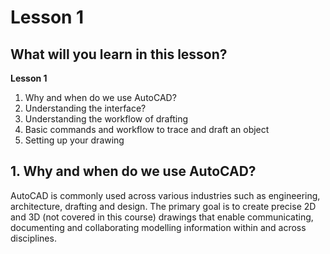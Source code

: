 # Lesson 1
## What will you learn in this lesson?
__Lesson 1__
1. Why and when do we use AutoCAD?
2. Understanding the interface?
3. Understanding the workflow of drafting
4. Basic commands and workflow to trace and draft an object
5. Setting up your drawing

## 1. Why and when do we use AutoCAD?
AutoCAD is commonly used across various industries such as engineering, architecture, drafting and design. The primary goal is to create precise 2D and 3D (not covered in this course) drawings that enable communicating, documenting and collaborating modelling information within and across disciplines. 
